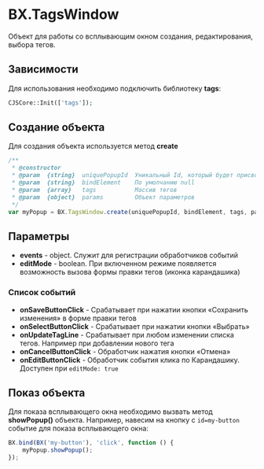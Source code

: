 # BX.TagsWindow
Объект для работы со всплывающим окном создания, редактирования, выбора тегов.

## Зависимости
Для использования необходимо подключить библиотеку **tags**:
```php
CJSCore::Init(['tags']);
```

## Создание объекта
Для создания объекта используется метод **create**
```javascript
/**
 * @constructor
 * @param  {string}  uniquePopupId  Уникальный Id, который будет присвоен DOM-элементу
 * @param  {string}  bindElement    По умолчанию null
 * @param  {array}   tags           Массив тегов
 * @param  {object}  params         Объект параметров
 */
var myPopup = BX.TagsWindow.create(uniquePopupId, bindElement, tags, params);
```
## Параметры
* **events** - object. Служит для регистрации обработчиков событий
* **editMode** - boolean. При включенном режиме появляется возможность вызова формы правки тегов (иконка карандашика)

### Список событий
* **onSaveButtonClick** - Срабатывает при нажатии кнопки «Сохранить изменения» в форме правки тегов
* **onSelectButtonClick** - Срабатывает при нажатии кнопки «Выбрать»
* **onUpdateTagLine** - Срабатывает при любом изменении списка тегов. Например при добавлении нового тега
* **onCancelButtonClick** - Обработчик нажатия кнопки «Отмена»
* **onEditButtonClick** - Обработчик события клика по Карандашику. Доступен при <code>editMode: true</code>

## Показ объекта
Для показа всплывающего окна необходимо вызвать метод **showPopup()** объекта.
Например, навесим на кнопку с <code>id=my-button</code> событие для показа всплывающего окна:
```javascript
BX.bind(BX('my-button'), 'click', function () {
    myPopup.showPopup();
});
```